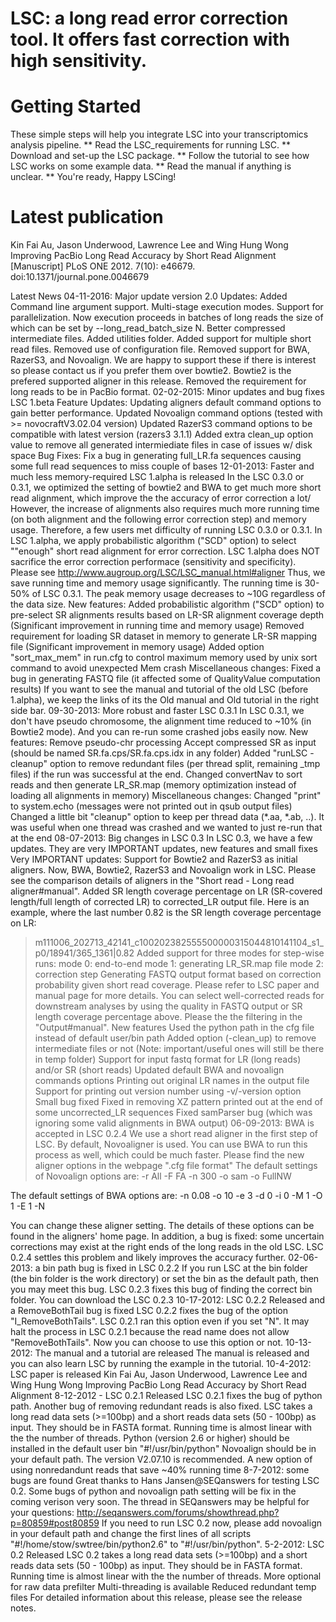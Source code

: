 # LSC: a long read error correction tool. It offers fast correction with high sensitivity.

# Getting Started
These simple steps will help you integrate LSC into your transcriptomics analysis pipeline.
** Read the LSC_requirements for running LSC.
** Download and set-up the LSC package.
** Follow the tutorial to see how LSC works on some example data.
** Read the manual if anything is unclear.
** You're ready, Happy LSCing!

# Latest publication
Kin Fai Au, Jason Underwood, Lawrence Lee and Wing Hung Wong 
Improving PacBio Long Read Accuracy by Short Read Alignment [Manuscript] 
PLoS ONE 2012. 7(10): e46679. doi:10.1371/journal.pone.0046679

Latest News
 04-11-2016: Major update version 2.0
Updates:
Added Command line argument support.
Multi-stage execution modes.
Support for parallelization. Now execution proceeds in batches of long reads the size of which can be set by --long_read_batch_size N.
Better compressed intermediate files.
Added utilities folder.
Added support for multiple short read files.
Removed use of configuration file.
Removed support for BWA, RazerS3, and Novoalign. We are happy to support these if there is interest so please contact us if you prefer them over bowtie2. Bowtie2 is the prefered supported aligner in this release.
Removed the requirement for long reads to be in PacBio format.
 02-02-2015: Minor updates and bug fixes LSC 1.beta
Feature Updates:
Updating aligners default command options to gain better performance.
Updated Novoalign command options (tested with >= novocraftV3.02.04 version)
Updated RazerS3 command options to be compatible with latest version (razers3 3.1.1)
Added extra clean_up option value to remove all generated intermiediate files in case of issues w/ disk space
Bug Fixes:
Fix a bug in generating full_LR.fa sequences causing some full read sequences to miss couple of bases
 12-01-2013: Faster and much less memory-required LSC 1.alpha is released
In the LSC 0.3.0 or 0.3.1, we optimized the setting of bowtie2 and BWA to get much more short read alignment, which improve the the accuracy of error correction a lot/ However, the increase of alignments also requires much more running time (on both alignment and the following error correction step) and memory usage. Therefore, a few users met difficulty of running LSC 0.3.0 or 0.3.1.
In LSC 1.alpha, we apply probabilistic algorithm ("SCD" option) to select ""enough" short read alignment for error correction. LSC 1.alpha does NOT sacrifice the error correction performace (sensitivity and specificity). Please see http://www.augroup.org/LSC/LSC_manual.html#aligner Thus, we save running time and memory usage significantly. The running time is 30-50% of LSC 0.3.1. The peak memory usage decreases to ~10G regardless of the data size.
New features:
Added probabilistic algorithm ("SCD" option) to pre-select SR alignments results based on LR-SR alignment coverage depth (Significant improvement in running time and memory usage)
Removed requirement for loading SR dataset in memory to generate LR-SR mapping file (Significant improvement in memory usage)
Added option "sort_max_mem" in run.cfg to control maximum memory used by unix sort command to avoid unexpected Mem crash
Miscellaneous changes:
Fixed a bug in generating FASTQ file (it affected some of QualityValue computation results)
If you want to see the manual and tutorial of the old LSC (before 1.alpha), we keep the links of its the Old manual and Old tutorial in the right side bar.
 09-30-2013: More robust and faster LSC 0.3.1
In LSC 0.3.1, we don't have pseudo chromosome, the alignment time reduced to ~10% (in Bowtie2 mode). And you can re-run some crashed jobs easily now.
New features:
Remove pseudo-chr processing
Accept compressed SR as input (should be named SR.fa.cps/SR.fa.cps.idx in any folder)
Added "runLSC -cleanup" option to remove redundant files (per thread split, remaining _tmp files) if the run was successful at the end.
Changed convertNav to sort reads and then generate LR_SR.map (memory optimization instead of loading all alignments in memory)
Miscellaneous changes:
Changed "print" to system.echo (messages were not printed out in qsub output files)
Changed a little bit "cleanup" option to keep per thread data (*.aa, *.ab, ..). It was useful when one thread was crashed and we wanted to just re-run that at the end
 08-07-2013: Big changes in LSC 0.3
In LSC 0.3, we have a few updates. They are very IMPORTANT updates, new features and small fixes
Very IMPORTANT updates:
Support for Bowtie2 and RazerS3 as initial aligners. Now, BWA, Bowtie2, RazerS3 and Novoalign work in LSC. Please see the comparison details of aligners in the "Short read - Long read aligner#manual".
Added SR length coverage percentage on LR (SR-covered length/full length of corrected LR) to corrected_LR output file. Here is an example, where the last number 0.82 is the SR length coverage percentage on LR:
>m111006_202713_42141_c100202382555500000315044810141104_s1_p0/18941/365_1361|0.82
Added support for three modes for step-wise runs:
mode 0: end-to-end
mode 1: generating LR_SR.map file
mode 2: correction step
Generating FASTQ output format based on correction probability given short read coverage. Please refer to LSC paper and manual page for more details. You can select well-corrected reads for downstream analyses by using the quality in FASTQ output or SR length coverage percentage above. Please the the filtering in the "Output#manual".
New features
Used the python path in the cfg file instead of default user/bin path
Added option (-clean_up) to remove intermediate files or not (Note: important/useful ones will still be there in temp folder)
Support for input fastq format for LR (long reads) and/or SR (short reads)
Updated default BWA and novoalign commands options
Printing out original LR names in the output file
Support for printing out version number using -v/-version option
Small bug fixed
Fixed in removing XZ pattern printed out at the end of some uncorrected_LR sequences
Fixed samParser bug (which was ignoring some valid alignments in BWA output)
 06-09-2013: BWA is accepted in LSC 0.2.4
We use a short read aligner in the first step of LSC. By default, Novoaligner is used. You can use BWA to run this process as well, which could be much faster. Please find the new aligner options in the webpage ".cfg file format"
The default settings of Novoalign options are:
	-r All -F FA  -n 300 -o sam -o FullNW 
    
The default settings of BWA options are:
	-n 0.08 -o 10 -e 3 -d 0 -i 0 -M 1 -O 1 -E  1 -N 
    
You can change these aligner setting. The details of these options can be found in the aligners' home page.
In addition, a bug is fixed:
some uncertain corrections may exist at the right ends of the long reads in the old LSC. LSC 0.2.4 settles this problem and likely improves the accuracy further.
 02-06-2013: a bin path bug is fixed in LSC 0.2.2
If you run LSC at the bin folder (the bin folder is the work directory) or set the bin as the default path, then you may meet this bug. LSC 0.2.3 fixes this bug of finding the correct bin folder. You can download the LSC 0.2.3 
 10-17-2012: LSC 0.2.2 Released and a RemoveBothTail bug is fixed
LSC 0.2.2 fixes the bug of the option "I_RemoveBothTails". LSC 0.2.1 ran this option even if you set "N". It may halt the process in LSC 0.2.1 because the read name does not allow "RemoveBothTails". Now you can choose to use this option or not. 
 10-13-2012: The manual and a tutorial are released
The manual is released and you can also learn LSC by running the example in the tutorial. 
 10-4-2012: LSC paper is released
Kin Fai Au, Jason Underwood, Lawrence Lee and Wing Hung Wong 
Improving PacBio Long Read Accuracy by Short Read Alignment
 8-12-2012 - LSC 0.2.1 Released
LSC 0.2.1 fixes the bug of python path. Another bug of removing redundant reads is also fixed. LSC takes a long read data sets (>=100bp) and a short reads data sets (50 - 100bp) as input. They should be in FASTA format. Running time is almost linear with the the number of threads.
Python (version 2.6 or higher) should be installed in the default user bin "#!/usr/bin/python"
Novoalign should be in your default path. The version V2.07.10 is recommended.
A new option of using nonredandunt reads that save ~40% running time
 8-7-2012: some bugs are found
Great thanks to Hans Jansen@SEQanswers for testing LSC 0.2. Some bugs of python and novoalign path setting will be fix in the coming verison very soon. The thread in SEQanswers may be helpful for your questions: http://seqanswers.com/forums/showthread.php?p=80859#post80859
If you need to run LSC 0.2 now, please add novoalign in your default path and change the first lines of all scripts "#!/home/stow/swtree/bin/python2.6" to "#!/usr/bin/python".
 5-2-2012: LSC 0.2 Released
LSC 0.2 takes a long read data sets (>=100bp) and a short reads data sets (50 - 100bp) as input. They should be in FASTA format. Running time is almost linear with the the number of threads.
More optional for raw data prefilter
Multi-threading is available
Reduced redundant temp files
For detailed information about this release, please see the release notes.

